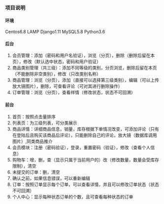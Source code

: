 ### 项目说明

#### 环境

Centos6.8        LAMP           Django1.11         MySQL5.8        Python3.6

#### 后台

1. 会员管理：添加（密码和用户名验证），浏览（分页），删除（删除后留在本页），修改（默认选中状态，密码和用户验证）
2. 商品类别管理（共三级）：添加不同等级的类别，分页浏览，删除后留在本页（不能删除非空类别），修改（只改类别名称）
3. 商品管理：浏览（分页），添加（直接可以选择第三级类别），编辑（可以上传放大镜图片），删除，可查看评论（可对其进行删除操作）
4. 订单管理：浏览（分页），查看祥情（修改状态，状态不可回溯）


#### 前台

1. 首页：按照点击量排序
2. 列表页：为三级列表，可分类展示
3. 商品详情：详细商品信息，销量，库存根据下单情况改变，可添加评论（只有在登陆后且购买该商品后评论），只能删除自己的评论，放大镜（数据库调用图片）,同类商品推介
4. 会员模块：注册（密码验证），登录，重置密码（验证），修改（查看个人信息）
5. 购物车：增，删，查（显示只属于当前用户的）改（修改数量，数量会受库存限制），清空
6. 未提交的订单：删，清空
7. 确认之前，如果信息错误，可以重新编辑
8. 订单：按照订单显示每个订单，可以查看详情，并且可以修改订单状态（状态不可回溯）
9. 个人中心：显示每种状态订单的个数，且可查看每种状态的订单


